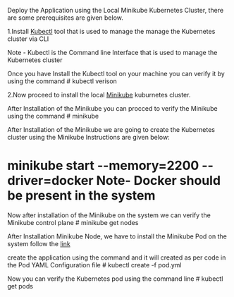 Deploy the Application using the Local Minikube Kubernetes Cluster, there are some prerequisites are given below. 


1.Install [Kubectl](https://kubernetes.io/docs/tasks/tools/) tool that is used to manage the manage the Kubernetes cluster via CLI 

Note - Kubectl is the Command line Interface that is used to manage the Kubernetes cluster

Once you have Install the Kubectl tool on your machine you can verify it by using the command # kubectl verison 

 2.Now proceed to install the local [Minikube](https://minikube.sigs.k8s.io/docs/start/) kuburnetes cluster.

After Installation of the Minikube you can procced to verify the Minikube using the command # minikube 

After Installation of the Minikube we are going to create the Kubernetes cluster using the Minikube Instructions are given below:


# minikube start --memory=2200 --driver=docker             Note- Docker should be present in the system 


Now after installation of the Minikube on the system we can verify the Minikube control plane # minikube get nodes 
                                                                                              

After Installation Minikube Node, we have to install the Minikube Pod on the system follow the [link](https://kubernetes.io/docs/concepts/workloads/pods/)

create the application using the command and it will created as per code in the Pod YAML Configuration file # kubectl create -f pod.yml


Now you can verify the Kubernetes pod using the command line # kubectl get pods



